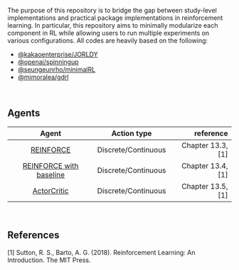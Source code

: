 The purpose of this repository is to bridge the gap between study-level implementations and practical package implementations in reinforcement learning. In particular, this repository aims to minimally modularize each component in RL while allowing users to run multiple experiments on various configurations. All codes are heavily based on the following:

- [@kakaoenterprise/JORLDY](https://github.com/kakaoenterprise/JORLDY)
- [@openai/spinningup](https://github.com/openai/spinningup)
- [@seungeunrho/minimalRL](https://github.com/seungeunrho/minimalRL)
- [@mimoralea/gdrl](https://github.com/mimoralea/gdrl)

<br>

## Agents
|Agent|Action type|reference |
|:---:|:---:|---:|
|[REINFORCE](https://github.com/HiddenBeginner/rl_learner/blob/master/rl_learner/agents/reinforce.py#L7)|Discrete/Continuous|Chapter 13.3, [1]|
|[REINFORCE with baseline](https://github.com/HiddenBeginner/rl_learner/blob/master/rl_learner/agents/reinforce.py#L66)|Discrete/Continuous|Chapter 13.4, [1]|
|[ActorCritic](https://github.com/HiddenBeginner/rl_learner/blob/master/rl_learner/agents/actor_critic.py#L7)|Discrete/Continuous|Chapter 13.5, [1]|

<br>

## References
[1] Sutton, R. S., Barto, A. G. (2018). Reinforcement Learning: An Introduction. The MIT Press.<br>
